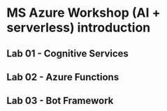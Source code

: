 # MS Azure Workshop (AI + serverless) introduction

## Lab 01 - Cognitive Services

## Lab 02 - Azure Functions

## Lab 03 - Bot Framework


